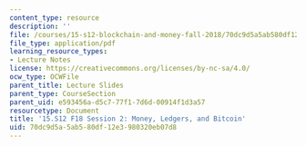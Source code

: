 ```yaml
---
content_type: resource
description: ''
file: /courses/15-s12-blockchain-and-money-fall-2018/70dc9d5a5ab580df12e3980320eb07d8_MIT15_S12F18_ses2.pdf
file_type: application/pdf
learning_resource_types:
- Lecture Notes
license: https://creativecommons.org/licenses/by-nc-sa/4.0/
ocw_type: OCWFile
parent_title: Lecture Slides
parent_type: CourseSection
parent_uid: e593456a-d5c7-77f1-7d6d-00914f1d3a57
resourcetype: Document
title: '15.S12 F18 Session 2: Money, Ledgers, and Bitcoin'
uid: 70dc9d5a-5ab5-80df-12e3-980320eb07d8
---
```

